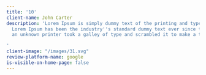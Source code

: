 ```yaml
---
title: '10'
client-name: John Carter
description: 'Lorem Ipsum is simply dummy text of the printing and typesetting industry.
  Lorem Ipsum has been the industry''s standard dummy text ever since the 1500s, when
  an unknown printer took a galley of type and scrambled it to make a type specimen

'
client-image: "/images/31.svg"
review-platform-name: google
is-visible-on-home-page: false
---
```


